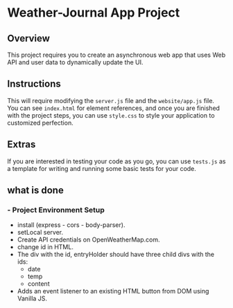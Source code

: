 # Weather-Journal App Project

## Overview
This project requires you to create an asynchronous web app that uses Web API and user data to dynamically update the UI. 

## Instructions
This will require modifying the `server.js` file and the `website/app.js` file. You can see `index.html` for element references, and once you are finished with the project steps, you can use `style.css` to style your application to customized perfection.

## Extras
If you are interested in testing your code as you go, you can use `tests.js` as a template for writing and running some basic tests for your code.

## what is done 

### - Project Environment Setup
- install (express - cors - body-parser).
- setLocal server.
- Create API credentials on OpenWeatherMap.com.
- change id in HTML.
- The div with the id, entryHolder should have three child divs with the ids:
    - date
    - temp
    - content
- Adds an event listener to an existing HTML button from DOM using Vanilla JS.